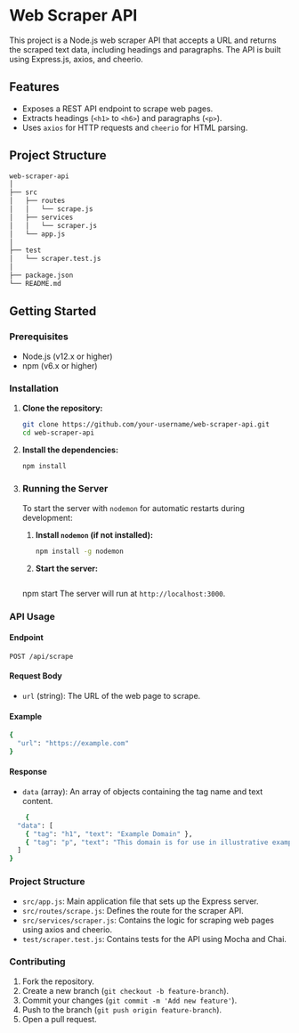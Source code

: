 # Web Scraper API

This project is a Node.js web scraper API that accepts a URL and returns the scraped text data, including headings and paragraphs. The API is built using Express.js, axios, and cheerio.

## Features

- Exposes a REST API endpoint to scrape web pages.
- Extracts headings (`<h1>` to `<h6>`) and paragraphs (`<p>`).
- Uses `axios` for HTTP requests and `cheerio` for HTML parsing.

## Project Structure

```bash
web-scraper-api
│
├── src
│   ├── routes
│   │   └── scrape.js
│   ├── services
│   │   └── scraper.js
│   └── app.js
│
├── test
│   └── scraper.test.js
│
├── package.json
└── README.md
```

## Getting Started

### Prerequisites

- Node.js (v12.x or higher)
- npm (v6.x or higher)

### Installation

1.  **Clone the repository:**

    ```bash
    git clone https://github.com/your-username/web-scraper-api.git
    cd web-scraper-api

    ```

2.  **Install the dependencies:**
    ```bash
    npm install
    ```
3.  ### Running the Server

    To start the server with `nodemon` for automatic restarts during development:

    1.  **Install `nodemon` (if not installed):**
        ```bash
        npm install -g nodemon
        ```
    2.  **Start the server:**
        ```bash
	npm start
The server will run at `http://localhost:3000`.

### API Usage

#### Endpoint

`POST /api/scrape`

#### Request Body

- `url` (string): The URL of the web page to scrape.

#### Example

```bash
{
  "url": "https://example.com"
}
```

#### Response

- `data` (array): An array of objects containing the tag name and text content.

```bash
	{
  "data": [
    { "tag": "h1", "text": "Example Domain" },
    { "tag": "p", "text": "This domain is for use in illustrative examples in documents." }
  ]
}
```

### Project Structure

- `src/app.js`: Main application file that sets up the Express server.
- `src/routes/scrape.js`: Defines the route for the scraper API.
- `src/services/scraper.js`: Contains the logic for scraping web pages using axios and cheerio.
- `test/scraper.test.js`: Contains tests for the API using Mocha and Chai.

### Contributing

1.  Fork the repository.
2.  Create a new branch (`git checkout -b feature-branch`).
3.  Commit your changes (`git commit -m 'Add new feature'`).
4.  Push to the branch (`git push origin feature-branch`).
5.  Open a pull request.
